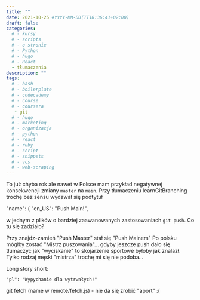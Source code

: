 ```yaml
---
title: ""
date: 2021-10-25 #YYYY-MM-DD(TT18:36:41+02:00)
draft: false
categories:
  # - kursy
  # - scripts
  # - o stronie
  # - Python
  # - hugo
  # - React
  - tłumaczenia
description: ""
tags:
  # - bash
  # - boilerplate
  # - codecademy
  # - course
  # - coursera
   - git
  # - hugo
  # - marketing
  # - organizacja
  # - python
  # - react
  # - ruby
  # - script
  # - snippets
  # - vcs
  # - web-scraping
---
```


To już chyba rok ale nawet w Polsce mam przykład negatywnej konsekwencji zmiany `master` na `main`. Przy tłumaczeniu learnGitBranching trochę bez sensu wydawał się podtytuł

 "name": {
    "en_US": "Push Main!",

w jednym z plików o bardziej zaawanowanych zastosowaniach `git push`. Co tu się zadziało? 

Przy znajdz-zamień "Push Master" stał się "Push Mainem" Po polsku mógłby zostać "Mistrz puszowania"... gdyby jeszcze push dało się tłumaczyć jak "wyciskanie" to skojarzenie sportowe byłoby jak znalazł. Tylko rodzaj męski "mistrza" trochę mi się nie podoba...

Long story short:

    "pl": "Wypychanie dla wytrwałych!"



git fetch (name w remote/fetch.js) - nie da się zrobić "aport" :(